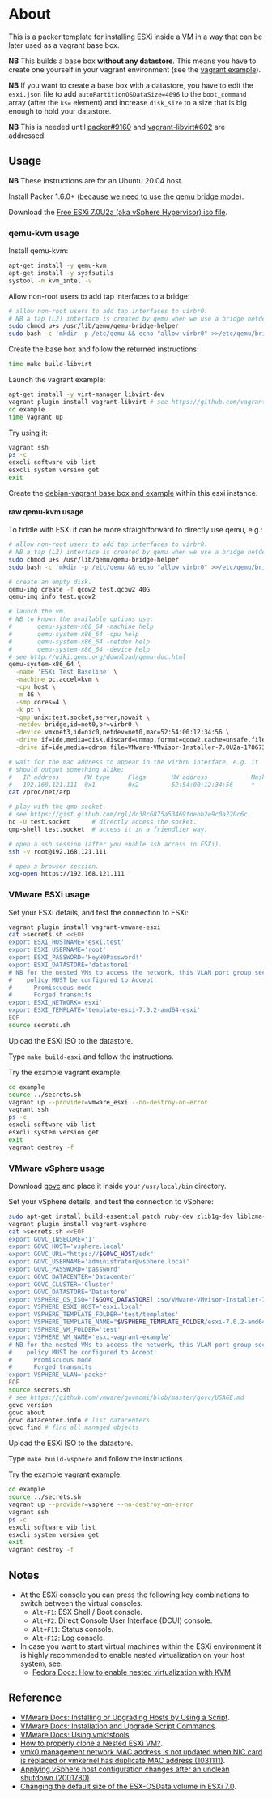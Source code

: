 # About

This is a packer template for installing ESXi inside a VM in a way that
can be later used as a vagrant base box.

**NB** This builds a base box **without any datastore**. This means you
have to create one yourself in your vagrant environment (see the
[vagrant example](example)).

**NB** If you want to create a base box with a datastore, you have to edit
the `esxi.json` file to add `autoPartitionOSDataSize=4096` to the
`boot_command` array (after the `ks=` element) and increase `disk_size` to
a size that is big enough to hold your datastore.

**NB** This is needed until [packer#9160](https://github.com/hashicorp/packer/issues/9160) and [vagrant-libvirt#602](https://github.com/vagrant-libvirt/vagrant-libvirt/issues/602) are addressed.

## Usage

**NB** These instructions are for an Ubuntu 20.04 host.

Install Packer 1.6.0+ ([because we need to use the qemu bridge mode](https://github.com/hashicorp/packer/issues/9156)).

Download the [Free ESXi 7.0U2a (aka vSphere Hypervisor) iso file](https://www.vmware.com/go/get-free-esxi).

### qemu-kvm usage

Install qemu-kvm:

```bash
apt-get install -y qemu-kvm
apt-get install -y sysfsutils
systool -m kvm_intel -v
```

Allow non-root users to add tap interfaces to a bridge:

```bash
# allow non-root users to add tap interfaces to virbr0.
# NB a tap (L2) interface is created by qemu when we use a bridge netdev.
sudo chmod u+s /usr/lib/qemu/qemu-bridge-helper
sudo bash -c 'mkdir -p /etc/qemu && echo "allow virbr0" >>/etc/qemu/bridge.conf'
```

Create the base box and follow the returned instructions:

```bash
time make build-libvirt
```

Launch the vagrant example:

```bash
apt-get install -y virt-manager libvirt-dev
vagrant plugin install vagrant-libvirt # see https://github.com/vagrant-libvirt/vagrant-libvirt
cd example
time vagrant up
```

Try using it:

```bash
vagrant ssh
ps -c
esxcli software vib list
esxcli system version get
exit
```

Create the [debian-vagrant base box and example](https://github.com/rgl/debian-vagrant) within this esxi instance.

#### raw qemu-kvm usage

To fiddle with ESXi it can be more straightforward to directly use qemu, e.g.:

```bash
# allow non-root users to add tap interfaces to virbr0.
# NB a tap (L2) interface is created by qemu when we use a bridge netdev.
sudo chmod u+s /usr/lib/qemu/qemu-bridge-helper
sudo bash -c 'mkdir -p /etc/qemu && echo "allow virbr0" >>/etc/qemu/bridge.conf'

# create an empty disk.
qemu-img create -f qcow2 test.qcow2 40G
qemu-img info test.qcow2

# launch the vm.
# NB to known the available options use:
#       qemu-system-x86_64 -machine help
#       qemu-system-x86_64 -cpu help
#       qemu-system-x86_64 -netdev help
#       qemu-system-x86_64 -device help
# see http://wiki.qemu.org/download/qemu-doc.html
qemu-system-x86_64 \
  -name 'ESXi Test Baseline' \
  -machine pc,accel=kvm \
  -cpu host \
  -m 4G \
  -smp cores=4 \
  -k pt \
  -qmp unix:test.socket,server,nowait \
  -netdev bridge,id=net0,br=virbr0 \
  -device vmxnet3,id=nic0,netdev=net0,mac=52:54:00:12:34:56 \
  -drive if=ide,media=disk,discard=unmap,format=qcow2,cache=unsafe,file=test.qcow2 \
  -drive if=ide,media=cdrom,file=VMware-VMvisor-Installer-7.0U2a-17867351.x86_64.iso

# wait for the mac address to appear in the virbr0 interface, e.g. it
# should output something alike:
#   IP address       HW type     Flags       HW address            Mask     Device
#   192.168.121.111  0x1         0x2         52:54:00:12:34:56     *        virbr0
cat /proc/net/arp

# play with the qmp socket.
# see https://gist.github.com/rgl/dc38c6875a53469fdebb2e9c0a220c6c.
nc -U test.socket      # directly access the socket.
qmp-shell test.socket  # access it in a friendlier way.

# open a ssh session (after you enable ssh access in ESXi).
ssh -v root@192.168.121.111

# open a browser session.
xdg-open https://192.168.121.111
```

### VMware ESXi usage

Set your ESXi details, and test the connection to ESXi:

```bash
vagrant plugin install vagrant-vmware-esxi
cat >secrets.sh <<EOF
export ESXI_HOSTNAME='esxi.test'
export ESXI_USERNAME='root'
export ESXI_PASSWORD='HeyH0Password!'
export ESXI_DATASTORE='datastore1'
# NB for the nested VMs to access the network, this VLAN port group security
#    policy MUST be configured to Accept:
#      Promiscuous mode
#      Forged transmits
export ESXI_NETWORK='esxi'
export ESXI_TEMPLATE='template-esxi-7.0.2-amd64-esxi'
EOF
source secrets.sh
```

Upload the ESXi ISO to the datastore.

Type `make build-esxi` and follow the instructions.

Try the example vagrant example:

```bash
cd example
source ../secrets.sh
vagrant up --provider=vmware_esxi --no-destroy-on-error
vagrant ssh
ps -c
esxcli software vib list
esxcli system version get
exit
vagrant destroy -f
```

### VMware vSphere usage

Download [govc](https://github.com/vmware/govmomi/releases/latest) and place it inside your `/usr/local/bin` directory.

Set your vSphere details, and test the connection to vSphere:

```bash
sudo apt-get install build-essential patch ruby-dev zlib1g-dev liblzma-dev
vagrant plugin install vagrant-vsphere
cat >secrets.sh <<EOF
export GOVC_INSECURE='1'
export GOVC_HOST='vsphere.local'
export GOVC_URL="https://$GOVC_HOST/sdk"
export GOVC_USERNAME='administrator@vsphere.local'
export GOVC_PASSWORD='password'
export GOVC_DATACENTER='Datacenter'
export GOVC_CLUSTER='Cluster'
export GOVC_DATASTORE='Datastore'
export VSPHERE_OS_ISO="[$GOVC_DATASTORE] iso/VMware-VMvisor-Installer-7.0U2a-17867351.x86_64.iso"
export VSPHERE_ESXI_HOST='esxi.local'
export VSPHERE_TEMPLATE_FOLDER='test/templates'
export VSPHERE_TEMPLATE_NAME="$VSPHERE_TEMPLATE_FOLDER/esxi-7.0.2-amd64-vsphere"
export VSPHERE_VM_FOLDER='test'
export VSPHERE_VM_NAME='esxi-vagrant-example'
# NB for the nested VMs to access the network, this VLAN port group security
#    policy MUST be configured to Accept:
#      Promiscuous mode
#      Forged transmits
export VSPHERE_VLAN='packer'
EOF
source secrets.sh
# see https://github.com/vmware/govmomi/blob/master/govc/USAGE.md
govc version
govc about
govc datacenter.info # list datacenters
govc find # find all managed objects
```

Upload the ESXi ISO to the datastore.

Type `make build-vsphere` and follow the instructions.

Try the example vagrant example:

```bash
cd example
source ../secrets.sh
vagrant up --provider=vsphere --no-destroy-on-error
vagrant ssh
ps -c
esxcli software vib list
esxcli system version get
exit
vagrant destroy -f
```

## Notes

* At the ESXi console you can press the following key
  combinations to switch between the virtual consoles:
  * `Alt+F1`: ESX Shell / Boot console.
  * `Alt+F2`: Direct Console User Interface (DCUI) console.
  * `Alt+F11`: Status console.
  * `Alt+F12`: Log console.
* In case you want to start virtual machines within the ESXi environment it is highly recommended
to enable nested virtualization on your host system, see:
  * [Fedora Docs: How to enable nested virtualization with KVM](https://docs.fedoraproject.org/en-US/quick-docs/using-nested-virtualization-in-kvm/)

## Reference

* [VMware Docs: Installing or Upgrading Hosts by Using a Script](https://docs.vmware.com/en/VMware-vSphere/7.0/com.vmware.esxi.install.doc/GUID-870A07BC-F8B4-47AF-9476-D542BA53F1F5.html).
* [VMware Docs: Installation and Upgrade Script Commands](https://docs.vmware.com/en/VMware-vSphere/7.0/com.vmware.esxi.install.doc/GUID-61A14EBB-5CF3-43EE-87EF-DB8EC6D83698.html).
* [VMware Docs: Using vmkfstools](https://docs.vmware.com/en/VMware-vSphere/7.0/com.vmware.vsphere.storage.doc/GUID-A5D85C33-A510-4A3E-8FC7-93E6BA0A048F.html).
* [How to properly clone a Nested ESXi VM?](https://www.virtuallyghetto.com/2013/12/how-to-properly-clone-nested-esxi-vm.html).
* [vmk0 management network MAC address is not updated when NIC card is replaced or vmkernel has duplicate MAC address (1031111)](https://kb.vmware.com/s/article/1031111).
* [Applying vSphere host configuration changes after an unclean shutdown (2001780)](https://kb.vmware.com/s/article/2001780).
* [Changing the default size of the ESX-OSData volume in ESXi 7.0](https://www.virtuallyghetto.com/2020/05/changing-the-default-size-of-the-esx-osdata-volume-in-esxi-7-0.html).
